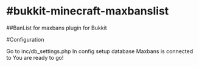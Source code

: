 #bukkit-minecraft-maxbanslist
============================

##BanList for maxbans plugin for Bukkit


#Configuration


Go to inc/db_settings.php
In config setup database Maxbans is connected to
You are ready to go!
